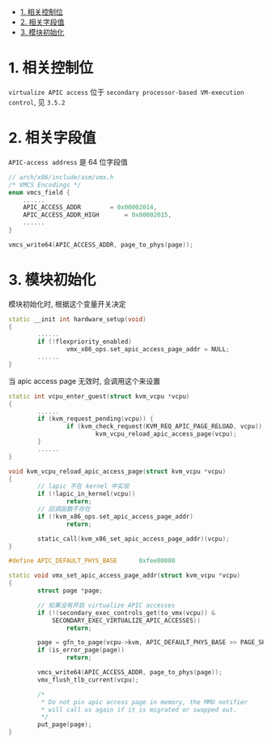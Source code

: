 
<!-- @import "[TOC]" {cmd="toc" depthFrom=1 depthTo=6 orderedList=false} -->

<!-- code_chunk_output -->

- [1. 相关控制位](#1-相关控制位)
- [2. 相关字段值](#2-相关字段值)
- [3. 模块初始化](#3-模块初始化)

<!-- /code_chunk_output -->

# 1. 相关控制位

`virtualize APIC access` 位于 `secondary processor-based VM-execution control`, 见 `3.5.2`

# 2. 相关字段值

`APIC-access address` 是 64 位字段值

```cpp
// arch/x86/include/asm/vmx.h
/* VMCS Encodings */
enum vmcs_field {
    ......
    APIC_ACCESS_ADDR        = 0x00002014,
    APIC_ACCESS_ADDR_HIGH       = 0x00002015,
    ......
}
```

```cpp
vmcs_write64(APIC_ACCESS_ADDR, page_to_phys(page));
```

# 3. 模块初始化

模块初始化时, 根据这个变量开关决定

```cpp
static __init int hardware_setup(void)
{
        ......
        if (!flexpriority_enabled)
                vmx_x86_ops.set_apic_access_page_addr = NULL;
        ......
}
```

当 apic access page 无效时, 会调用这个来设置

```cpp
static int vcpu_enter_guest(struct kvm_vcpu *vcpu)
{
        ......
        if (kvm_request_pending(vcpu)) {
                if (kvm_check_request(KVM_REQ_APIC_PAGE_RELOAD, vcpu))
                        kvm_vcpu_reload_apic_access_page(vcpu);
        }
        ......
}

void kvm_vcpu_reload_apic_access_page(struct kvm_vcpu *vcpu)
{
        // lapic 不在 kernel 中实现
        if (!lapic_in_kernel(vcpu))
                return;
        // 回调函数不存在
        if (!kvm_x86_ops.set_apic_access_page_addr)
                return;

        static_call(kvm_x86_set_apic_access_page_addr)(vcpu);
}
```

```cpp
#define APIC_DEFAULT_PHYS_BASE      0xfee00000

static void vmx_set_apic_access_page_addr(struct kvm_vcpu *vcpu)
{
        struct page *page;

        // 如果没有开启 virtualize APIC accesses
        if (!(secondary_exec_controls_get(to_vmx(vcpu)) &
            SECONDARY_EXEC_VIRTUALIZE_APIC_ACCESSES))
                return;

        page = gfn_to_page(vcpu->kvm, APIC_DEFAULT_PHYS_BASE >> PAGE_SHIFT);
        if (is_error_page(page))
                return;

        vmcs_write64(APIC_ACCESS_ADDR, page_to_phys(page));
        vmx_flush_tlb_current(vcpu);

        /*
         * Do not pin apic access page in memory, the MMU notifier
         * will call us again if it is migrated or swapped out.
         */
        put_page(page);
}
```

